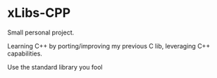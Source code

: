 # xLibs-CPP
Small personal project.

Learning C++ by porting/improving my previous C lib, leveraging C++ capabilities.

Use the standard library you fool
